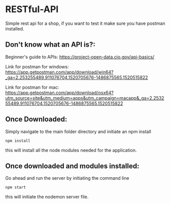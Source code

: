 # RESTful-API
Simple rest api for a shop, if you want to test it make sure you have postman installed.
## Don't know what an API is?:

Beginner's guide to APIs:
https://project-open-data.cio.gov/api-basics/

Link for postman for windows:
https://app.getpostman.com/app/download/win64?_ga=2.253255489.911076704.1520705676-1486875565.1520515822

Link for postman for mac:
https://app.getpostman.com/app/download/osx64?utm_source=site&utm_medium=apps&utm_campaign=macapp&_ga=2.253255489.911076704.1520705676-1486875565.1520515822

## Once Downloaded:
Simply navigate to the main folder directory and initiate an npm install

```
npm install
```

this will install all the node modules needed for the application.


## Once downloaded and modules installed:
Go ahead and run the server by initiating the command line
```
npm start
```
this will initiate the nodemon server file. 
